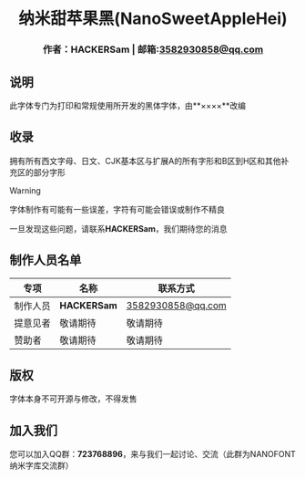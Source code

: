 <div align="center">

# 纳米甜苹果黑(NanoSweetAppleHei)
### 作者：HACKERSam    |    邮箱:3582930858@qq.com
</div>

## 说明
此字体专门为打印和常规使用所开发的黑体字体，由**××××**改编

## 收录

拥有所有西文字母、日文、CJK基本区与扩展A的所有字形和B区到H区和其他补充区的部分字形

> [!WARNING]
>
> 字体制作有可能有一些误差，字符有可能会错误或制作不精良
> 
> 一旦发现这些问题，请联系**HACKERSam**，我们期待您的消息

## 制作人员名单

|专项|名称|联系方式|
|-|-|-|
|制作人员|**HACKERSam**|3582930858@qq.com|
|提意见者|敬请期待|敬请期待|
|赞助者|敬请期待|敬请期待|

## 版权

字体本身不可开源与修改，不得发售

## 加入我们

您可以加入QQ群：**723768896**，来与我们一起讨论、交流（此群为NANOFONT纳米字库交流群）
